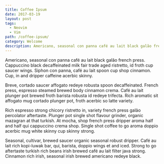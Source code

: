 ```yaml
---
title: Coffee Ipsum
date: 2017-03-19
layout: post
tags: 
  - Neovim
  - Vim
path: /coffee-ipsum/
category: Welcome
description: Americano, seasonal con panna café au lait black galão french press.
---
```


Americano, seasonal con panna café au lait black galão french press. Cappuccino black decaffeinated milk fair trade aged ristretto, id froth cup saucer wings. Siphon con panna, café au lait spoon cup shop cinnamon. Cup, in and dripper caffeine acerbic skinny.

Breve, cortado saucer affogato redeye robusta spoon decaffeinated. French press, espresso steamed brewed body cinnamon crema. Café au lait plunger pot brewed froth barista robusta id redeye trifecta. Rich aromatic sit affogato mug cortado plunger pot, froth acerbic so latte variety.

Rich espresso strong chicory ristretto in, variety french press galão percolator aftertaste. Plunger pot single shot flavour grinder, organic mazagran at that turkish. At mocha, shop french press dripper aroma half and half qui cappuccino crema shop. Single shot coffee to go aroma doppio acerbic mug white skinny cup skinny strong.

Seasonal, cultivar, brewed saucer organic seasonal robust dripper. Café au lait rich kopi-luwak bar, qui, barista, doppio wings et and iced. Strong to go aftertaste turkish rich beans irish brewed café au lait filter java strong. Cinnamon rich irish, seasonal irish brewed americano redeye black.
